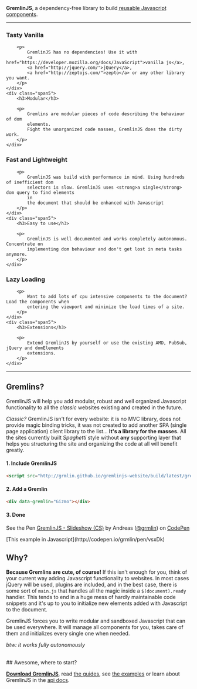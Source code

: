 <div class="lead">
    <strong>GremlinJS</strong>, a dependency-free library to build <abbr title="aka: Gremlins">reusable
    Javascript components</abbr>.
</div>
<hr/>
<div class="row">
    <div class="span5">
        <h3>Tasty Vanilla</h3>

        <p>
            GremlinJS has no dependencies! Use it with
            <a href="https://developer.mozilla.org/docs/JavaScript">vanilla js</a>,
            <a href="http://jquery.com/">jQuery</a>,
            <a href="http://zeptojs.com/">zepto</a> or any other library you want.
        </p>
    </div>
    <div class="span5">
        <h3>Modular</h3>

        <p>
            Gremlins are modular pieces of code describing the behaviour of dom
            elements.
            Fight the unorganized code masses, GremlinJS does the dirty work.
        </p>
    </div>
</div>
<div class="row">
    <div class="span5">
        <h3>Fast and Lightweight</h3>

        <p>
            GremlinJS was build with performance in mind. Using hundreds of inefficient dom
            selectors is slow. GremlinJS uses <strong>a single</strong> dom query to find elements
            in
            the document that should be enhanced with Javascript
        </p>
    </div>
    <div class="span5">
        <h3>Easy to use</h3>

        <p>
            GremlinJS is well documented and works completely autonomous. Concentrate on
            implementing dom behaviour and don't get lost in meta tasks anymore.
        </p>
    </div>
</div>
<div class="row">
    <div class="span5">
        <h3>Lazy Loading</h3>

        <p>
            Want to add lots of cpu intensive components to the document? Load the components when
            entering the viewport and minimize the load times of a site.
        </p>
    </div>
    <div class="span5">
        <h3>Extensions</h3>

        <p>
            Extend GremlinJS by yourself or use the existing AMD, PubSub, jQuery and domElements
            extensions.
        </p>
    </div>
</div>
<div class="clear"></div>


<hr/>



## Gremlins?

GremlinJS will help you add modular, robust and well organized Javascript functionality to all the *classic* websites existing and created in the future.

*Classic?* GremlinJS isn't for every website: it is no MVC library, does not provide magic binding tricks, it was not created to add another SPA (single page application) client library to the list... **It's a library for the masses.** All the sites currently built *Spaghetti* style without **any** supporting layer that helps you structuring the site and organizing the code at all will benefit greatly.


#### 1. Include GremlinJS

``` html
<script src="http://grmlin.github.io/gremlinjs-website/build/latest/gremlin.min.js"></script>
```

#### 2. Add a Gremlin

``` html
<div data-gremlin="Gizmo"></div>
```

#### 3. Done

<p data-gremlin="Codepen" data-gremlin-lazy="true" data-height="510" data-theme-id="543" data-slug-hash="jhIig"
   data-user="grmlin" data-default-tab="result" class='codepen-lazy'>See the Pen <a
        href='http://codepen.io/grmlin/pen/jhIig'>GremlinJS - Slideshow (CS)</a> by Andreas (<a
        href='http://codepen.io/grmlin'>@grmlin</a>) on <a href='http://codepen.io'>CodePen</a></p>
[This example in Javascript](http://codepen.io/grmlin/pen/vsxDk)

## Why?

**Because Gremlins are cute, of course!**
If this isn't enough for you, think of your current way adding Javascript functionality to websites. In most cases jQuery will be used, plugins are included, and in the best case, there is some sort of `main.js` that handles all the magic inside a `$(document).ready` handler.
This tends to end in a huge mess of hardly maintainable code snippets and it's up to you to initialize new elements added with Javascript to the document.

GremlinJS forces you to write modular and sandboxed Javascript that can be used everywhere. It will manage all components for you, takes care of them and initializes every single one when needed.

*btw: it works fully autonomously*

<br>
## Awesome, where to start?

[**Download GremlinJS**](build/latest/gremlin.min.js), read [the guides](guides.html), see [the examples](examples.html) or learn about GremlinJS in the [api docs](api.html).
